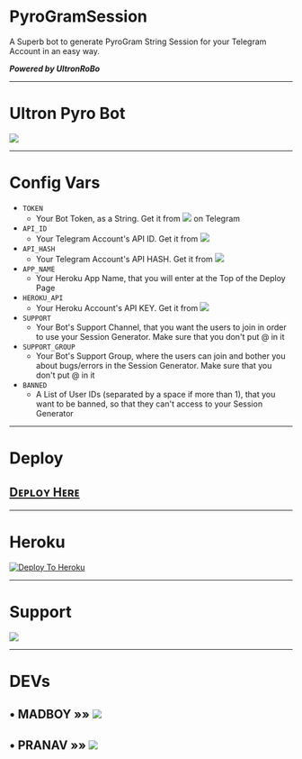 # PyroGramSession

A Superb bot to generate PyroGram String Session for your Telegram Account in an easy way.

_**Powered by UltronRoBo**_

---

# Ultron Pyro Bot

<a href="https://telegram.me/UltronPyro_Bot" alt="UltronRoBo"> <img src="https://img.shields.io/badge/%F0%9F%A4%96%20-UʟᴛʀᴏɴRᴏBᴏ Pʏʀᴏ Bᴏᴛ-red" /> </a>

---

# Config Vars

- `TOKEN`
   - Your Bot Token, as a String. Get it from <a href="https://telegram.me/BotFather" alt="TOKEN"> <img src="https://img.shields.io/badge/TOKEN-f809ed?logo=telegram" /></a> on Telegram
- `API_ID`
   - Your Telegram Account's API ID. Get it from <a href="https://my.telegram.org/" alt="API_ID"> <img src="https://img.shields.io/badge/API__ID-ec4506?logo=telegram" /></a>
- `API_HASH`
   - Your Telegram Account's API HASH. Get it from <a href="https://my.telegram.org/" alt="API_HASH"> <img src="https://img.shields.io/badge/API__HASH-3ce506?logo=telegram" /></a>
- `APP_NAME`
   - Your Heroku App Name, that you will enter at the Top of the Deploy Page
- `HEROKU_API`
   - Your Heroku Account's API KEY. Get it from <a href="https://dashboard.heroku.com/account/" alt="HEROKU_API"> <img src="https://img.shields.io/badge/HEROKU__API-f6bc16?logo=heroku" /></a>  
- `SUPPORT`
   - Your Bot's Support Channel, that you want the users to join in order to use your Session Generator. Make sure that you don't put @ in it
- `SUPPORT_GROUP` 
   - Your Bot's Support Group, where the users can join and bother you about bugs/errors in the Session Generator. Make sure that you don't put @ in it
- `BANNED`
   - A List of User IDs (separated by a space if more than 1), that you want to be banned, so that they can't access to your Session Generator 

---

# Deploy
## <b><a href="https://github.com/UltronRoBo/PyroGramSession#heroku">Dᴇᴘʟᴏʏ Hᴇʀᴇ</a></b>
  
---

# Heroku
[![Deploy To Heroku](https://www.herokucdn.com/deploy/button.svg)](https://dashboard.heroku.com/new?button-url=https%3A%2F%2Fgithub.com%2FUltronRoBo%2FPyroGramSession&template=https%3A%2F%2Fgithub.com%2FUltronRoBo%2FPyroGramSession)

---
  
# Support
<a href="https://telegram.me/UltronSupportChat"><img src="https://img.shields.io/badge/Telegram-Ultron%20Support%20Chat-green.svg?logo=telegram"></a>

---

# DEVs
## • MADBOY   »»  <a href="https://github.com/madboy482" alt="MadBoy"> <img src="https://img.shields.io/badge/MadBoy-47f8eb?logo=github" /></a>
## • PRANAV  »»  <a href="https://github.com/Pranav18262" alt="Pranav"> <img src="https://img.shields.io/badge/Pranav-625D5D?logo=github" /></a>
